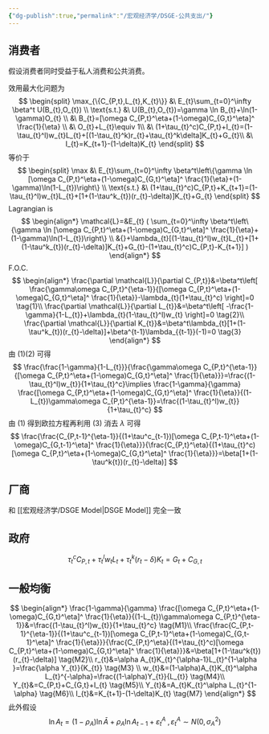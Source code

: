 ```yaml
---
{"dg-publish":true,"permalink":"/宏观经济学/DSGE-公共支出/"}
---
```


## 消费者

假设消费者同时受益于私人消费和公共消费。

效用最大化问题为
$$
\begin{split}
\max_{\{C_{P,t},L_{t},K_{t}\}} &\ E_{t}\sum_{t=0}^\infty \beta^t U(B_{t},O_{t}) \\
\text{s.t.} &\ U(B_{t},O_{t})=\gamma \ln B_{t}+\ln(1-\gamma)O_{t} \\
&\ B_{t}=[\omega C_{P,t}^\eta+(1-\omega)C_{G,t}^\eta]^ \frac{1}{\eta} \\
&\ O_{t}+L_{t}\equiv 1\\
&\ (1+\tau_{t}^c)C_{P,t}+I_{t}=(1-\tau_{t}^l)w_{t}L_{t}+[(1-\tau_{t}^k)r_{t}+\tau_{t}^k\delta]K_{t}+G_{t}\\
&\ I_{t}=K_{t+1}-(1-\delta)K_{t}
\end{split}
$$
等价于
$$
\begin{split}
\max &\ E_{t}\sum_{t=0}^\infty \beta^t\left\{\gamma \ln [\omega C_{P,t}^\eta+(1-\omega)C_{G,t}^\eta]^ \frac{1}{\eta}+(1-\gamma)\ln(1-L_{t})\right\} \\
\text{s.t.} &\ (1+\tau_{t}^c)C_{P,t}+K_{t+1}=(1-\tau_{t}^l)w_{t}L_{t}+[1+(1-\tau^k_{t})(r_{t}-\delta)]K_{t}+G_{t}
\end{split}
$$
Lagrangian is
$$
\begin{align*}
\mathcal{L}=&E_{t} ( \sum_{t=0}^\infty \beta^t\left\{\gamma \ln [\omega C_{P,t}^\eta+(1-\omega)C_{G,t}^\eta]^ \frac{1}{\eta}+(1-\gamma)\ln(1-L_{t})\right\} \\
&{}+\lambda_{t}[(1-\tau_{t}^l)w_{t}L_{t}+[1+(1-\tau^k_{t})(r_{t}-\delta)]K_{t}+G_{t}-(1+\tau_{t}^c)C_{P,t}-K_{t+1}] )
\end{align*}
$$
F.O.C.
$$
\begin{align*}
\frac{\partial \mathcal{L}}{\partial C_{P,t}}&=\beta^t\left[ \frac{\gamma\omega C_{P,t}^{\eta-1}}{[\omega C_{P,t}^\eta+(1-\omega)C_{G,t}^\eta]^ \frac{1}{\eta}}-\lambda_{t}(1+\tau_{t}^c) \right]=0 \tag{1}\\
\frac{\partial \mathcal{L}}{\partial L_{t}}&=\beta^t\left[ -\frac{1-\gamma}{1-L_{t}}+\lambda_{t}(1-\tau_{t}^l)w_{t} \right]=0 \tag{2}\\
\frac{\partial \mathcal{L}}{\partial K_{t}}&=\beta^t\lambda_{t}[1+(1-\tau^k_{t})(r_{t}-\delta)]+\beta^{t-1}\lambda_{{t-1}}(-1)=0 \tag{3}
\end{align*}
$$
由 $(1)(2)$ 可得
$$
\frac{\frac{1-\gamma}{1-L_{t}}}{\frac{\gamma\omega C_{P,t}^{\eta-1}}{[\omega C_{P,t}^\eta+(1-\omega)C_{G,t}^\eta]^ \frac{1}{\eta}}}=\frac{(1-\tau_{t}^l)w_{t}}{1+\tau_{t}^c}\implies \frac{1-\gamma}{\gamma} \frac{[\omega C_{P,t}^\eta+(1-\omega)C_{G,t}^\eta]^ \frac{1}{\eta}}{(1-L_{t})\gamma\omega C_{P,t}^{\eta-1}}=\frac{(1-\tau_{t}^l)w_{t}}{1+\tau_{t}^c}
$$
由 $(1)$ 得到欧拉方程再利用 $(3)$ 消去 $\lambda$ 可得
$$
\frac{\frac{C_{P,t-1}^{\eta-1}}{(1+\tau^c_{t-1})[\omega C_{P,t-1}^\eta+(1-\omega)C_{G,t-1}^\eta]^ \frac{1}{\eta}}}{\frac{C_{P,t}^\eta}{(1+\tau_{t}^c)[\omega C_{P,t}^\eta+(1-\omega)C_{G,t}^\eta]^ \frac{1}{\eta}}}=\beta[1+(1-\tau^k{t})(r_{t}-\delta)]
$$
## 厂商

和 [[宏观经济学/DSGE Model\|DSGE Model]] 完全一致

## 政府

$$
\tau_{t}^cC_{P,t}+\tau_{t}^lw_{t}L_{t}+\tau^k_{t}(r_{t}-\delta)K_{t}=G_{t}+C_{G,t}
$$

## 一般均衡

$$
\begin{align*}
\frac{1-\gamma}{\gamma} \frac{[\omega C_{P,t}^\eta+(1-\omega)C_{G,t}^\eta]^ \frac{1}{\eta}}{(1-L_{t})\gamma\omega C_{P,t}^{\eta-1}}&=\frac{(1-\tau_{t}^l)w_{t}}{1+\tau_{t}^c} \tag{M1}\\
\frac{\frac{C_{P,t-1}^{\eta-1}}{(1+\tau^c_{t-1})[\omega C_{P,t-1}^\eta+(1-\omega)C_{G,t-1}^\eta]^ \frac{1}{\eta}}}{\frac{C_{P,t}^\eta}{(1+\tau_{t}^c)[\omega C_{P,t}^\eta+(1-\omega)C_{G,t}^\eta]^ \frac{1}{\eta}}}&=\beta[1+(1-\tau^k{t})(r_{t}-\delta)] \tag{M2}\\
r_{t}&=\alpha A_{t}K_{t}^{\alpha-1}L_{t}^{1-\alpha }=\frac{\alpha Y_{t}}{K_{t}} \tag{M3} \\
w_{t}&=(1-\alpha)A_{t}K_{t}^\alpha L_{t}^{-\alpha}=\frac{(1-\alpha)Y_{t}}{L_{t}} \tag{M4}\\
Y_{t}&=C_{P,t}+C_{G,t}+I_{t} \tag{M5}\\
Y_{t}&=A_{t}K_{t}^\alpha L_{t}^{1-\alpha} \tag{M6}\\
I_{t}&=K_{t+1}-(1-\delta)K_{t} \tag{M7}
\end{align*}
$$
此外假设
$$
\ln A_{t}=(1-\rho_{A})\ln \bar{A}+\rho_{A}\ln A_{t-1}+\varepsilon_{t}^A\ ,\varepsilon_{t}^A\sim N(0,\sigma_{A}^{2})
$$

